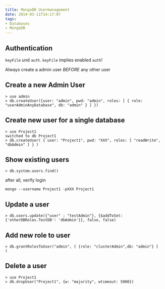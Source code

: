 ```yaml
---
title: MongoDB Usermanagement
date: 2014-03-11T14:17:07
tags: 
- Databases
- MongoDB
---
```


## Authentication

`keyFile` und `auth`. `keyFile` implies enabled `auth`!

Always create a admin user _BEFORE_ any other user

## Create a new Admin User

    > use admin
    > db.createUser({user: "admin", pwd: "admin", roles: [ { role: "userAdminAnyDatabase", db: "admin" } ] })

## Create new user for a single database

    > use Project1
    switched to db Project1
    > db.createUser( { user: "Project1", pwd: "XXX", roles: [ "readWrite", "dbAdmin" ] } )

## Show existing users

    > db.system.users.find()

after all, verify login

    mongo --username Project1 -pXXX Project1

## Update a user

    > db.users.update({"user" : "testAdmin"}, {$addToSet: {'otherDBRoles.TestDB': 'dbAdmin'}}, false, false)

## Add new role to user


    > db.grantRolesToUser("admin", [ {role: "clusterAdmin",db: "admin"} ] )

## Delete a user

    > use Project1
    > db.dropUser("Project1", {w: "majority", wtimeout: 5000})
